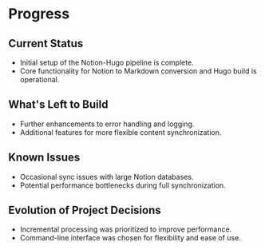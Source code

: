 # Progress

## Current Status
- Initial setup of the Notion-Hugo pipeline is complete.
- Core functionality for Notion to Markdown conversion and Hugo build is operational.

## What's Left to Build
- Further enhancements to error handling and logging.
- Additional features for more flexible content synchronization.

## Known Issues
- Occasional sync issues with large Notion databases.
- Potential performance bottlenecks during full synchronization.

## Evolution of Project Decisions
- Incremental processing was prioritized to improve performance.
- Command-line interface was chosen for flexibility and ease of use.
